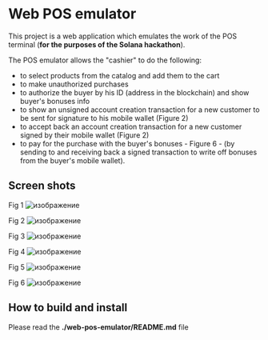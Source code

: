 # Web POS emulator

This project is a web application which emulates the work of the POS terminal (**for the purposes of the Solana hackathon**).

The POS emulator allows the "cashier" to do the following:
- to select products from the catalog and add them to the cart
- to make unauthorized purchases
- to authorize the buyer by his ID (address in the blockchain) and show buyer's bonuses info
- to show an unsigned account creation transaction for a new customer to be sent for signature to his mobile wallet (Figure 2)
- to accept back an account creation transaction for a new customer signed by their mobile wallet (Figure 2)
- to pay for the purchase with the buyer's bonuses - Figure 6 - (by sending to and receiving back a signed transaction to write off bonuses from the buyer's mobile wallet).

## Screen shots

Fig 1
![изображение](https://user-images.githubusercontent.com/6206939/109153757-be7b3280-7786-11eb-83d2-c0160fb4a5f6.png)

Fig 2
![изображение](https://user-images.githubusercontent.com/6206939/109638825-e8a66900-7b67-11eb-9a11-be02ed23194b.png)

Fig 3
![изображение](https://user-images.githubusercontent.com/6206939/109639158-4c309680-7b68-11eb-910a-112f7187f2e6.png)

Fig 4
![изображение](https://user-images.githubusercontent.com/6206939/109639317-771aea80-7b68-11eb-98bf-8cdad436aa45.png)

Fig 5
![изображение](https://user-images.githubusercontent.com/6206939/109639369-89952400-7b68-11eb-93c0-9da8781c7dd1.png)

Fig 6
![изображение](https://user-images.githubusercontent.com/6206939/109639531-bcd7b300-7b68-11eb-86c0-6831578ad74b.png)


## How to build and install

Please read the **./web-pos-emulator/README.md** file
